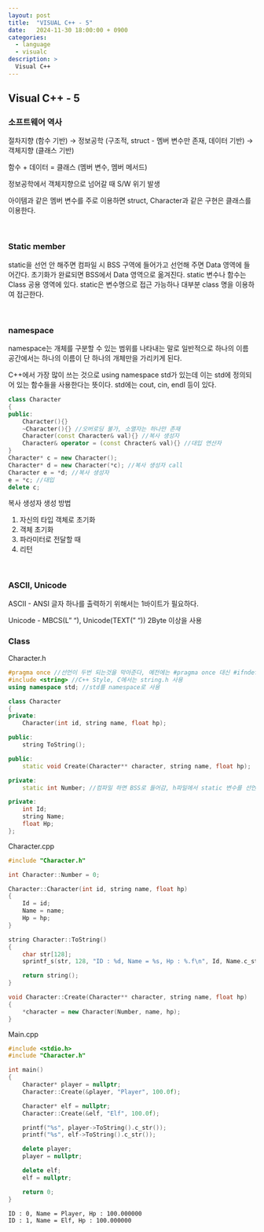 ```yaml
---
layout: post
title:  "VISUAL C++ - 5"
date:   2024-11-30 18:00:00 + 0900
categories:
  - language
  - visualc
description: >
  Visual C++
---
```

## Visual C++ - 5

### 소프트웨어 역사 

절차지향 (함수 기반) → 정보공학 (구조적,  struct - 멤버 변수만 존재, 데이터 기반) → 객체지향 (클래스 기반)

함수 + 데이터 = 클래스 (멤버 변수, 멤버 메서드)

정보공학에서 객체지향으로 넘어갈 때 S/W 위기 발생

아이템과 같은 멤버 변수를 주로 이용하면  struct, Character과 같은 구현은 클래스를 이용한다.

<br/>

### Static member

static을 선언 안 해주면 컴파일 시 BSS 구역에 들어가고 선언해 주면 Data 영역에 들어간다. 초기화가 완료되면 BSS에서 Data 영역으로 옮겨진다. static 변수나 함수는 Class 공용 영역에 있다. static은 변수명으로 접근 가능하나 대부분 class 명을 이용하여 접근한다.

<br/>

### namespace

namespace는 개체를 구분할 수 있는 범위를 나타내는 말로 일반적으로 하나의 이름 공간에서는 하나의 이름이 단 하나의 개체만을 가리키게 된다.

C++에서 가장 많이 쓰는 것으로 using namespace std가 있는데 이는 std에 정의되어 있는 함수들을 사용한다는 뜻이다. std에는 cout, cin, endl 등이 있다.

```cpp
class Character
{
public:
	Character(){}
	~Character(){} //오버로딩 불가, 소멸자는 하나만 존재
	Character(const Character& val){} //복사 생성자
	Character& operator = (const Chracter& val){} //대입 연산자
}
Character* c = new Character();
Character* d = new Character(*c); //복사 생성자 call
Character e = *d; //복사 생성자
e = *c; //대입
delete c;
```

복사 생성자 생성 방법

1. 자신의 타입 객체로 초기화
2. 객체 초기화
3. 파라미터로 전달할 때
4. 리턴

<br/>

### ASCII, Unicode

ASCII - ANSI
글자 하나를 출력하기 위해서는 1바이트가 필요하다.

Unicode - MBCS(L” “), Unicode(TEXT(” “))
2Byte 이상을 사용

### Class

Character.h
```cpp
#pragma once //선언이 두번 되는것을 막아준다, 예전에는 #pragma once 대신 #ifndef를 사용했다, pragma - 전처리기에서 솔루션으로 내리는 명령
#include <string> //C++ Style, C에서는 string.h 사용
using namespace std; //std를 namespace로 사용

class Character
{
private:
	Character(int id, string name, float hp);

public:
	string ToString();

public:
	static void Create(Character** character, string name, float hp);

private:
	static int Number; //컴파일 하면 BSS로 들어감, h파일에서 static 변수를 선언하면 여러번 선언 될 수 있어 에러 발생

private:
	int Id;
	string Name;
	float Hp;
};
```

Character.cpp
```cpp
#include "Character.h"

int Character::Number = 0;

Character::Character(int id, string name, float hp)
{
	Id = id;
	Name = name;
	Hp = hp;
}

string Character::ToString()
{
	char str[128];
	sprintf_s(str, 128, "ID : %d, Name = %s, Hp : %.f\n", Id, Name.c_str(), Hp); //_s 남는 공간 보호

	return string();
}

void Character::Create(Character** character, string name, float hp)
{
	*character = new Character(Number, name, hp);
}
```

Main.cpp
```cpp
#include <stdio.h>
#include "Character.h"

int main()
{
	Character* player = nullptr;
	Character::Create(&player, "Player", 100.0f);

	Character* elf = nullptr;
	Character::Create(&elf, "Elf", 100.0f);

	printf("%s", player->ToString().c_str());
	printf("%s", elf->ToString().c_str());

	delete player;
	player = nullptr;

	delete elf;
	elf = nullptr;

	return 0;
}
```

```
ID : 0, Name = Player, Hp : 100.000000
ID : 1, Name = Elf, Hp : 100.000000 
```